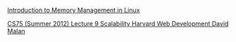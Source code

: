 [Introduction to Memory Management in Linux](https://www.youtube.com/watch?v=7aONIVSXiJ8)

[CS75 (Summer 2012) Lecture 9 Scalability Harvard Web Development David Malan](https://youtu.be/-W9F__D3oY4)
